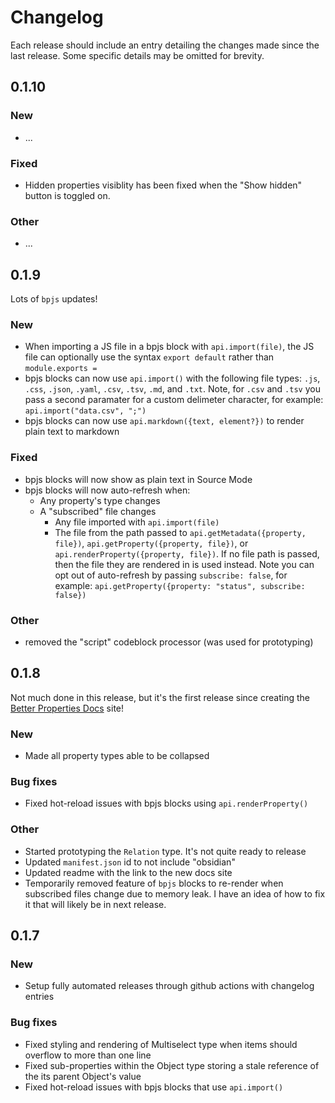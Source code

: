# Changelog

Each release should include an entry detailing the changes made since the last
release. Some specific details may be omitted for brevity.

## 0.1.10

### New

- ...

### Fixed

- Hidden properties visiblity has been fixed when the "Show hidden" button is toggled on.

### Other

- ...

## 0.1.9

Lots of `bpjs` updates!

### New

- When importing a JS file in a bpjs block with `api.import(file)`, the JS file can optionally use the syntax `export default` rather than `module.exports =`
- bpjs blocks can now use `api.import()` with the following file types: `.js`, `.css`, `.json`, `.yaml`, `.csv`, `.tsv`, `.md`, and `.txt`. Note, for `.csv` and `.tsv` you pass a second paramater for a custom delimeter character, for example: `api.import("data.csv", ";")`
- bpjs blocks can now use `api.markdown({text, element?})` to render plain text to markdown

### Fixed

- bpjs blocks will now show as plain text in Source Mode
- bpjs blocks will now auto-refresh when:
  - Any property's type changes
  - A "subscribed" file changes
    - Any file imported with `api.import(file)`
    - The file from the path passed to `api.getMetadata({property, file})`, `api.getProperty({property, file})`, or `api.renderProperty({property, file})`. If no file path is passed, then the file they are rendered in is used instead. Note you can opt out of auto-refresh by passing `subscribe: false`, for example: `api.getProperty({property: "status", subscribe: false})`

### Other

- removed the "script" codeblock processor (was used for prototyping)

## 0.1.8

Not much done in this release, but it's the first release since creating the [Better Properties Docs](https://better-properties.unxok.com) site!

### New

- Made all property types able to be collapsed

### Bug fixes

- Fixed hot-reload issues with bpjs blocks using `api.renderProperty()`

### Other

- Started prototyping the `Relation` type. It's not quite ready to release
- Updated `manifest.json` id to not include "obsidian"
- Updated readme with the link to the new docs site
- Temporarily removed feature of `bpjs` blocks to re-render when subscribed files change due to memory leak. I have an idea of how to fix it that will likely be in next release.

## 0.1.7

### New

- Setup fully automated releases through github actions with changelog entries

### Bug fixes

- Fixed styling and rendering of Multiselect type when items should overflow to more than one line
- Fixed sub-properties within the Object type storing a stale reference of the its parent Object's value
- Fixed hot-reload issues with bpjs blocks that use `api.import()`
